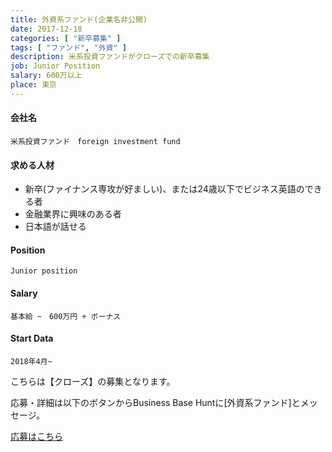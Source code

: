 ```yaml
---
title: 外資系ファンド(企業名非公開)
date: 2017-12-18
categories: [ "新卒募集" ]
tags: [ "ファンド", "外資" ]
description: 米系投資ファンドがクローズでの新卒募集
job: Junior Position
salary: 600万以上
place: 東京 
---
```



#### 会社名

    米系投資ファンド　foreign investment fund

#### 求める人材

- 新卒(ファイナンス専攻が好ましい)、または24歳以下でビジネス英語のできる者
- 金融業界に興味のある者
- 日本語が話せる

#### Position

    Junior position

#### Salary 

    基本給 ~　600万円 + ボーナス

#### Start Data

    2018年4月~



<div class="register">
    <p>こちらは【クローズ】の募集となります。</p>
    <p>応募・詳細は以下のボタンからBusiness Base Huntに[外資系ファンド]とメッセージ。</p>
    <a href="https://line.me/R/ti/p/%40rno5728s" data-url="" data-share="true"　data-lineid="@rno5728s" class="square_btn">応募はこちら</a>
    <script src="https://d.line-scdn.net/r/web/social-plugin/js/thirdparty/loader.min.js" async="async" defer="defer"></script>
</div>